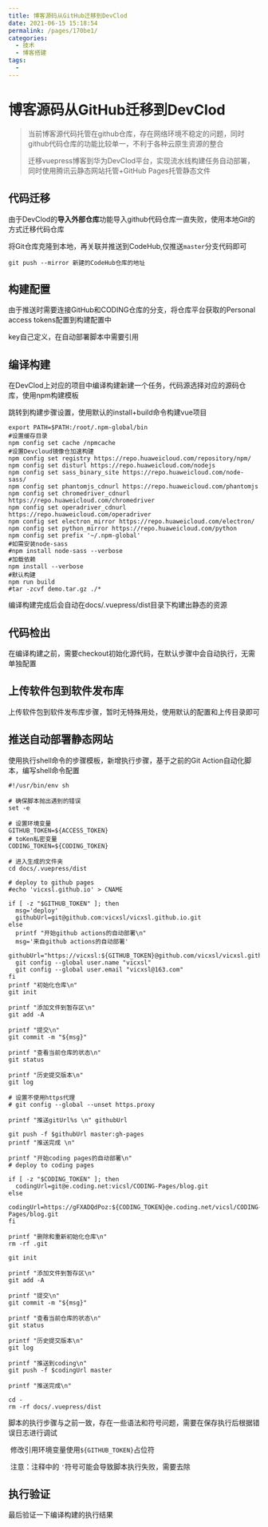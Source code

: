 ```yaml
---
title: 博客源码从GitHub迁移到DevClod
date: 2021-06-15 15:18:54
permalink: /pages/170be1/
categories:
  - 技术
  - 博客搭建
tags:
  - 
---
```

# 博客源码从GitHub迁移到DevClod

> 当前博客源代码托管在github仓库，存在网络环境不稳定的问题，同时github代码仓库的功能比较单一，不利于各种云原生资源的整合
>
> 迁移vuepress博客到华为DevClod平台，实现流水线构建任务自动部署，同时使用腾讯云静态网站托管+GitHub Pages托管静态文件

## 代码迁移

由于DevClod的**导入外部仓库**功能导入github代码仓库一直失败，使用本地Git的方式迁移代码仓库

将Git仓库克隆到本地，再关联并推送到CodeHub,仅推送`master`分支代码即可

```shell
git push --mirror 新建的CodeHub仓库的地址
```

## 构建配置

由于推送时需要连接GitHub和CODING仓库的分支，将仓库平台获取的Personal access tokens配置到构建配置中

key自己定义，在自动部署脚本中需要引用



## 编译构建

在DevClod上对应的项目中编译构建新建一个任务，代码源选择对应的源码仓库，使用npm构建模板

跳转到构建步骤设置，使用默认的install+build命令构建vue项目

```shell
export PATH=$PATH:/root/.npm-global/bin
#设置缓存目录
npm config set cache /npmcache
#设置Devcloud镜像仓加速构建
npm config set registry https://repo.huaweicloud.com/repository/npm/
npm config set disturl https://repo.huaweicloud.com/nodejs
npm config set sass_binary_site https://repo.huaweicloud.com/node-sass/
npm config set phantomjs_cdnurl https://repo.huaweicloud.com/phantomjs
npm config set chromedriver_cdnurl https://repo.huaweicloud.com/chromedriver
npm config set operadriver_cdnurl https://repo.huaweicloud.com/operadriver
npm config set electron_mirror https://repo.huaweicloud.com/electron/
npm config set python_mirror https://repo.huaweicloud.com/python 
npm config set prefix '~/.npm-global'
#如需安装node-sass
#npm install node-sass --verbose
#加载依赖
npm install --verbose
#默认构建
npm run build
#tar -zcvf demo.tar.gz ./*
```

编译构建完成后会自动在docs/.vuepress/dist目录下构建出静态的资源

## 代码检出

在编译构建之前，需要checkout初始化源代码，在默认步骤中会自动执行，无需单独配置

## 上传软件包到软件发布库

上传软件包到软件发布库步骤，暂时无特殊用处，使用默认的配置和上传目录即可

## 推送自动部署静态网站

使用执行shell命令的步骤模板，新增执行步骤，基于之前的Git Action自动化脚本，编写shell命令配置

```shell
#!/usr/bin/env sh

# 确保脚本抛出遇到的错误
set -e

# 设置环境变量
GITHUB_TOKEN=${ACCESS_TOKEN} 
# toKen私密变量
CODING_TOKEN=${CODING_TOKEN}

# 进入生成的文件夹
cd docs/.vuepress/dist

# deploy to github pages
#echo 'vicxsl.github.io' > CNAME

if [ -z "$GITHUB_TOKEN" ]; then
  msg='deploy'
  githubUrl=git@github.com:vicxsl/vicxsl.github.io.git
else
  printf "开始github actions的自动部署\n"
  msg='来自github actions的自动部署'
  githubUrl="https://vicxsl:${GITHUB_TOKEN}@github.com/vicxsl/vicxsl.github.io.git"
  git config --global user.name "vicxsl"
  git config --global user.email "vicxsl@163.com"
fi
printf "初始化仓库\n"
git init

printf "添加文件到暂存区\n"
git add -A

printf "提交\n"
git commit -m "${msg}"

printf "查看当前仓库的状态\n"
git status

printf "历史提交版本\n"
git log

# 设置不使用https代理
# git config --global --unset https.proxy

printf "推送gitUrl%s \n" githubUrl

git push -f $githubUrl master:gh-pages
printf "推送完成 \n"

printf "开始coding pages的自动部署\n"
# deploy to coding pages

if [ -z "$CODING_TOKEN" ]; then 
  codingUrl=git@e.coding.net:vicsl/CODING-Pages/blog.git
else
  codingUrl=https://gFXADQdPoz:${CODING_TOKEN}@e.coding.net/vicsl/CODING-Pages/blog.git
fi

printf "删除和重新初始化仓库\n"
rm -rf .git

git init

printf "添加文件到暂存区\n"
git add -A

printf "提交\n"
git commit -m "${msg}"

printf "查看当前仓库的状态\n"
git status

printf "历史提交版本\n"
git log

printf "推送到coding\n"
git push -f $codingUrl master

printf "推送完成\n"

cd -
rm -rf docs/.vuepress/dist
```



脚本的执行步骤与之前一致，存在一些语法和符号问题，需要在保存执行后根据错误日志进行调试

​	修改引用环境变量使用`${GITHUB_TOKEN}`占位符

​	注意：注释中的 `'`符号可能会导致脚本执行失败，需要去除

## 执行验证

最后验证一下编译构建的执行结果